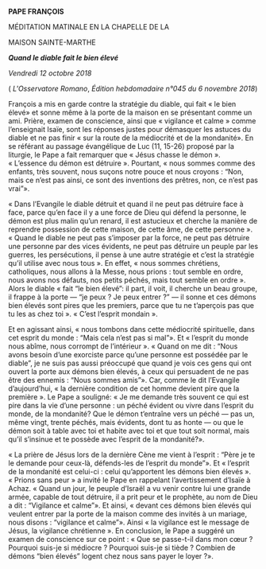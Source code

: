 **PAPE FRANÇOIS**

MÉDITATION MATINALE EN LA CHAPELLE DE LA

MAISON SAINTE-MARTHE

***Quand le diable fait le bien élevé***

*Vendredi 12 octobre 2018*

( *L'Osservatore Romano*, *Édition hebdomadaire n°045 du 6 novembre 2018*)

François a mis en garde contre la stratégie du diable, qui fait « le bien élevé» et sonne même à la porte de la maison en se présentant comme un ami. Prière, examen de conscience, ainsi que « vigilance et calme » comme l’enseignait Isaïe, sont les réponses justes pour démasquer les astuces du diable et ne pas finir « sur la route de la médiocrité et de la mondanité». En se référant au passage évangélique de Luc (11, 15-26) proposé par la liturgie, le Pape a fait remarquer que « Jésus chasse le démon ». « L’essence du démon est détruire ». Pourtant, « nous sommes comme des enfants, très souvent, nous suçons notre pouce et nous croyons : “Non, mais ce n’est pas ainsi, ce sont des inventions des prêtres, non, ce n’est pas vrai”».

« Dans l’Evangile le diable détruit et quand il ne peut pas détruire face à face, parce qu’en face il y a une force de Dieu qui défend la personne, le démon est plus malin qu’un renard, il est astucieux et cherche la manière de reprendre possession de cette maison, de cette âme, de cette personne ». « Quand le diable ne peut pas s’imposer par la force, ne peut pas détruire une personne par des vices évidents, ne peut pas détruire un peuple par les guerres, les persécutions, il pense à une autre stratégie et c’est la stratégie qu’il utilise avec nous tous ». En effet, « nous sommes chrétiens, catholiques, nous allons à la Messe, nous prions : tout semble en ordre, nous avons nos défauts, nos petits péchés, mais tout semble en ordre ». Alors le diable « fait “le bien élevé”: il part, il voit, il cherche un beau groupe, il frappe à la porte — “je peux ? Je peux entrer ?” — il sonne et ces démons bien élevés sont pires que les premiers, parce que tu ne t’aperçois pas que tu les as chez toi ». « C’est l’esprit mondain ».

Et en agissant ainsi, « nous tombons dans cette médiocrité spirituelle, dans cet esprit du monde : “Mais cela n’est pas si mal”». Et « l’esprit du monde nous abîme, nous corrompt de l’intérieur ». « Quand on me dit : “Nous avons besoin d’une exorciste parce qu’une personne est possédée par le diable”, je ne suis pas aussi préoccupé que quand je vois ces gens qui ont ouvert la porte aux démons bien élevés, à ceux qui persuadent de ne pas être des ennemis : “Nous sommes amis”». Car, comme le dit l’Evangile d’aujourd’hui, « la dernière condition de cet homme devient pire que la première ». Le Pape a souligné: « Je me demande très souvent ce qui est pire dans la vie d’une personne : un péché évident ou vivre dans l’esprit du monde, de la mondanité? Que le démon t’entraîne vers un péché — pas un, même vingt, trente péchés, mais évidents, dont tu as honte — ou que le démon soit à table avec toi et habite avec toi et que tout soit normal, mais qu’il s’insinue et te possède avec l’esprit de la mondanité?».

« La prière de Jésus lors de la dernière Cène me vient à l’esprit : “Père je te le demande pour ceux-là, défends-les de l’esprit du monde”». Et « l’esprit de la mondanité est celui-ci : celui qu’apportent les démons bien élevés ». « Prions sans peur » a invité le Pape en rappelant l’avertissement d’Isaïe à Achaz. « Quand un jour, le peuple d’Israël a vu venir contre lui une grande armée, capable de tout détruire, il a prit peur et le prophète, au nom de Dieu a dit : “Vigilance et calme”». Et ainsi, « devant ces démons bien élevés qui veulent entrer par la porte de la maison comme des invités à un mariage, nous disons : “vigilance et calme”». Ainsi « la vigilance est le message de Jésus, la vigilance chrétienne ». En conclusion, le Pape a suggéré un examen de conscience sur ce point : « Que se passe-t-il dans mon cœur ? Pourquoi suis-je si médiocre ? Pourquoi suis-je si tiède ? Combien de démons “bien élevés” logent chez nous sans payer le loyer ?».